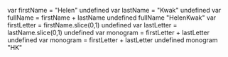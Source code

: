 var firstName = "Helen"
undefined
var lastName = "Kwak"
undefined
var fullName = firstName + lastName
undefined
fullName
"HelenKwak"
var firstLetter = firstName.slice(0,1)
undefined
var lastLetter = lastName.slice(0,1)
undefined
var monogram = firstLetter + lastLetter
undefined
var monogram = firstLetter + lastLetter
undefined
monogram
"HK"
